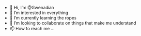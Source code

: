 - 👋 Hi, I’m @Gwenadian
- 👀 I’m interested in everything
- 🌱 I’m currently learning the ropes
- 💞️ I’m looking to collaborate on things that make me understand
- 📫 How to reach me ...

<!---
Gwenadian/Gwenadian is a ✨ special ✨ repository because its `README.md` (this file) appears on your GitHub profile.
You can click the Preview link to take a look at your changes.
--->
